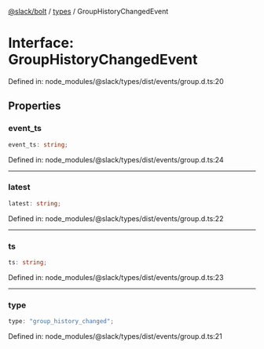 [@slack/bolt](../../../../index.md) / [types](../index.md) / GroupHistoryChangedEvent

# Interface: GroupHistoryChangedEvent

Defined in: node\_modules/@slack/types/dist/events/group.d.ts:20

## Properties

### event\_ts

```ts
event_ts: string;
```

Defined in: node\_modules/@slack/types/dist/events/group.d.ts:24

***

### latest

```ts
latest: string;
```

Defined in: node\_modules/@slack/types/dist/events/group.d.ts:22

***

### ts

```ts
ts: string;
```

Defined in: node\_modules/@slack/types/dist/events/group.d.ts:23

***

### type

```ts
type: "group_history_changed";
```

Defined in: node\_modules/@slack/types/dist/events/group.d.ts:21

